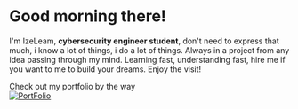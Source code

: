# Good morning there!

I'm IzeLeam, **cybersecurity engineer student**, don't need to express that much, i know a lot of things, i do a lot of things. Always in a project from any idea passing through my mind. Learning fast, understanding fast, hire me if you want to me to build your dreams. Enjoy the visit!
<br>

Check out my portfolio by the way
<br>
[![PortFolio](https://img.shields.io/badge/-LucaPourceau-black?style=flat)](https://lucaprc.fr)
